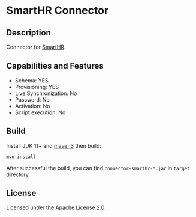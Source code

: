 # SmartHR Connector

## Description

Connector for [SmartHR](https://smarthr.jp/).

## Capabilities and Features

- Schema: YES
- Provisioning: YES
- Live Synchronization: No
- Password: No
- Activation: No
- Script execution: No

## Build

Install JDK 11+ and [maven3](https://maven.apache.org/download.cgi) then build:

```
mvn install
```

After successful the build, you can find `connector-smarthr-*.jar` in `target` directory.

## License

Licensed under the [Apache License 2.0](/LICENSE).
